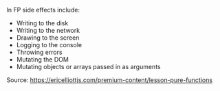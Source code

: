 In FP side effects include:

- Writing to the disk
- Writing to the network
- Drawing to the screen
- Logging to the console
- Throwing errors
- Mutating the DOM
- Mutating objects or arrays passed in as arguments

Source: https://ericelliottjs.com/premium-content/lesson-pure-functions
